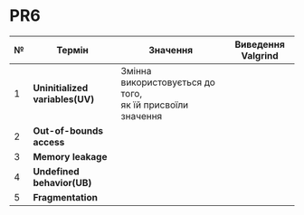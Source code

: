 # PR6

| № |    Термін    |    Значення    |  Виведення Valgrind  |
|---|--------------|----------------|----------------------|
|1|**Uninitialized variables(UV)**|Змінна використовується до того,<br> як їй присвоїли значення||
|2|**Out-of-bounds access**|||
|3|**Memory leakage**|||
|4|**Undefined behavior(UB)**|||
|5|**Fragmentation**|||
